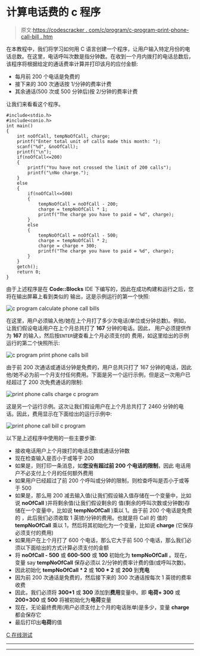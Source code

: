 # 计算电话费的 c 程序

> 原文:[https://codescracker . com/c/program/c-program-print-phone-call-bill . htm](https://codescracker.com/c/program/c-program-print-phone-call-bill.htm)

在本教程中，我们将学习如何用 C 语言创建一个程序，让用户输入特定月份的电话总数。在这里，电话呼叫次数是指分钟数。在收到一个月内拨打的电话总数后，该程序将根据给定的通话费率计算并打印该月的应付金额:

*   每月前 200 个电话是免费的
*   接下来的 300 次通话按 1/分钟的费率计费
*   其余通话(500 次或 500 分钟后)按 2/分钟的费率计费

让我们来看看这个程序。

```
#include<stdio.h>
#include<conio.h>
int main()
{
    int noOfCall, tempNoOfCall, charge;
    printf("Enter total unit of calls made this month: ");
    scanf("%d", &noOfCall);
    printf("\n");
    if(noOfCall<=200)
    {
        printf("You have not crossed the limit of 200 calls");
        printf("\nNo charge.");
    }
    else
    {
        if(noOfCall<=500)
        {
            tempNoOfCall = noOfCall - 200;
            charge = tempNoOfCall * 1;
            printf("The charge you have to paid = %d", charge);
        }
        else
        {
            tempNoOfCall = noOfCall - 500;
            charge = tempNoOfCall * 2;
            charge = charge + 300;
            printf("The charge you have to paid = %d", charge);
        }
    }
    getch();
    return 0;
}
```

由于上述程序是在 **Code::Blocks** IDE 下编写的，因此在成功构建和运行之后，您将在输出屏幕上看到类似的 输出，这是示例运行的第一个快照:

![c program calculate phone call bills](../Images/51d9f1823c3c486d3b454ca04bb3743d.png)

在这里，用户必须输入他/她在上个月打了多少次电话(单位或分钟总数)。例如，让我们假设电话用户在上个月总共打了 **167** 分钟的电话。因此， 用户必须提供作为 **167** 的输入，然后按`ENTER`键查看上个月必须支付的 费用，如这里给出的示例运行的第二个快照所示:

![c program print phone calls bill](../Images/bb0bfd6d1efb5b392ce872ac0f3294a0.png)

由于前 200 次通话或通话分钟是免费的，用户总共只打了 167 分钟的电话，因此他/她不必为前一个月支付任何费用。下面是另一个运行示例，但是这一次用户已经超过了 200 次免费通话的限制:

![print phone calls charge c program](../Images/2ddf23f2baddf7f0bbd673f9464ec8b9.png)

这是另一个运行示例。这次让我们假设用户在上个月总共打了 2460 分钟的电话。因此，费用显示在下面给出的运行示例中:

![print phone call bill c program](../Images/2b5aaa07e92156559dea00d4582be0b8.png)

以下是上述程序中使用的一些主要步骤:

*   接收电话用户上个月拨打的电话总数或通话分钟数
*   现在检查输入是否小于或等于 200
*   如果是，则打印一条消息，如**您没有超过前 200 个电话的限制**，因此 电话用户不必支付上个月的任何额外费用
*   如果用户已经超过了前 200 个呼叫或分钟的限制，则检查呼叫是否小于或等于 500
*   如果是，那么用 200 减去输入值(让我们假设输入值存储在一个变量中，比如说 **noOfCall** )并将剩余值(让我们假设剩余的 值(剩余的呼叫次数或分钟数)存储在一个变量中，比如说 **tempNoOfCall** )乘以 1。由于前 200 个电话是免费的 ，此后我们必须收取 1 英镑/分钟的费用。也就是将 Call 的 值的 **tempNoOfCall** 乘以 1，然后将其初始化为一个变量，比如说 **charge** (它保存必须支付的费用)
*   如果用户在上个月打了 600 个电话，那么它大于前 500 个电话，那么我们必须以下面给出的方式计算必须支付的金额
*   将 **noOfCall - 500** 或 **600-500** 或 **100** 初始化为 **tempNoOfCall** 。现在，变量 say **tempNoOfCall** 保存必须以 2/分钟的费率计费的值(或呼叫次数)。
*   因此初始化 **tempNoOfCall * 2** 或 **100 * 2** 或 **200** 到**充电**
*   因为前 200 次通话是免费的，然后接下来的 300 次通话按每次 1 英镑的费率收费
*   因此，我们必须将 **300*1** 或 **300** 添加到**费用**变量中。即 **电荷+ 300** 或 **200+300** 或 **500** 将被初始化为**电荷**变量
*   现在，无论最终费用(用户必须支付上个月的电话账单)是多少，变量 **charge** 都会保存它
*   最后打印出**电荷**的值

[C 在线测试](/exam/showtest.php?subid=2)

* * *

* * *